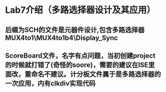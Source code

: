 # Lab7介绍（多路选择器设计及其应用）
## 后缀为SCH的文件是元器件设计,包含多路选择器MUX4to1\MUX4to1b4\Display_Sync
## ScoreBoard文件，名字有点问题，当初创建project的时候就打错了(奇怪的soore)，需要的建议在ISE里面改，重命名不建议。计分板文件属于是多路选择器的一次应用，内有clkdiv实现代码

